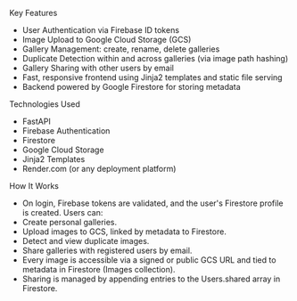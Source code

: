 Key Features
- User Authentication via Firebase ID tokens
- Image Upload to Google Cloud Storage (GCS)
- Gallery Management: create, rename, delete galleries
- Duplicate Detection within and across galleries (via image path hashing)
- Gallery Sharing with other users by email
- Fast, responsive frontend using Jinja2 templates and static file serving
- Backend powered by Google Firestore for storing metadata

Technologies Used
- FastAPI
- Firebase Authentication
- Firestore
- Google Cloud Storage
- Jinja2 Templates
- Render.com (or any deployment platform)

How It Works
- On login, Firebase tokens are validated, and the user's Firestore profile is created.
Users can:
- Create personal galleries.
- Upload images to GCS, linked by metadata to Firestore.
- Detect and view duplicate images.
- Share galleries with registered users by email.
- Every image is accessible via a signed or public GCS URL and tied to metadata in Firestore (Images collection).
- Sharing is managed by appending entries to the Users.shared array in Firestore.
